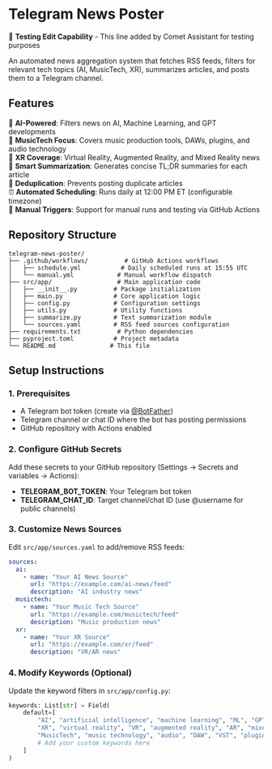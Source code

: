 # Telegram News Poster

🧪 **Testing Edit Capability** - This line added by Comet Assistant for testing purposes

An automated news aggregation system that fetches RSS feeds, filters for relevant tech topics (AI, MusicTech, XR), summarizes articles, and posts them to a Telegram channel.

## Features

🤖 **AI-Powered**: Filters news on AI, Machine Learning, and GPT developments  
🎵 **MusicTech Focus**: Covers music production tools, DAWs, plugins, and audio technology  
🥽 **XR Coverage**: Virtual Reality, Augmented Reality, and Mixed Reality news  
📰 **Smart Summarization**: Generates concise TL;DR summaries for each article  
🔄 **Deduplication**: Prevents posting duplicate articles  
⏰ **Automated Scheduling**: Runs daily at 12:00 PM ET (configurable timezone)  
🚀 **Manual Triggers**: Support for manual runs and testing via GitHub Actions  

## Repository Structure

```
telegram-news-poster/
├── .github/workflows/          # GitHub Actions workflows
│   ├── schedule.yml           # Daily scheduled runs at 15:55 UTC
│   └── manual.yml            # Manual workflow dispatch
├── src/app/                  # Main application code
│   ├── __init__.py          # Package initialization
│   ├── main.py              # Core application logic
│   ├── config.py            # Configuration settings
│   ├── utils.py             # Utility functions
│   ├── summarize.py         # Text summarization module
│   └── sources.yaml         # RSS feed sources configuration
├── requirements.txt          # Python dependencies
├── pyproject.toml           # Project metadata
└── README.md               # This file
```

## Setup Instructions

### 1. Prerequisites

- A Telegram bot token (create via [@BotFather](https://t.me/botfather))
- Telegram channel or chat ID where the bot has posting permissions
- GitHub repository with Actions enabled

### 2. Configure GitHub Secrets

Add these secrets to your GitHub repository (Settings → Secrets and variables → Actions):

- **TELEGRAM_BOT_TOKEN**: Your Telegram bot token
- **TELEGRAM_CHAT_ID**: Target channel/chat ID (use @username for public channels)

### 3. Customize News Sources

Edit `src/app/sources.yaml` to add/remove RSS feeds:

```yaml
sources:
  ai:
    - name: "Your AI News Source"
      url: "https://example.com/ai-news/feed"
      description: "AI industry news"
  musictech:
    - name: "Your Music Tech Source"
      url: "https://example.com/musictech/feed"
      description: "Music production news"
  xr:
    - name: "Your XR Source"
      url: "https://example.com/xr/feed"
      description: "VR/AR news"
```

### 4. Modify Keywords (Optional)

Update the keyword filters in `src/app/config.py`:

```python
keywords: List[str] = Field(
    default=[
        "AI", "artificial intelligence", "machine learning", "ML", "GPT", "LLM",
        "XR", "virtual reality", "VR", "augmented reality", "AR", "mixed reality", "MR",
        "MusicTech", "music technology", "audio", "DAW", "VST", "plugin"
        # Add your custom keywords here
    ]
)
```
